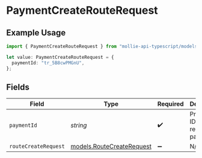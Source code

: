 # PaymentCreateRouteRequest

## Example Usage

```typescript
import { PaymentCreateRouteRequest } from "mollie-api-typescript/models/operations";

let value: PaymentCreateRouteRequest = {
  paymentId: "tr_5B8cwPMGnU",
};
```

## Fields

| Field                                                           | Type                                                            | Required                                                        | Description                                                     | Example                                                         |
| --------------------------------------------------------------- | --------------------------------------------------------------- | --------------------------------------------------------------- | --------------------------------------------------------------- | --------------------------------------------------------------- |
| `paymentId`                                                     | *string*                                                        | :heavy_check_mark:                                              | Provide the ID of the related payment.                          | tr_5B8cwPMGnU                                                   |
| `routeCreateRequest`                                            | [models.RouteCreateRequest](../../models/routecreaterequest.md) | :heavy_minus_sign:                                              | N/A                                                             |                                                                 |